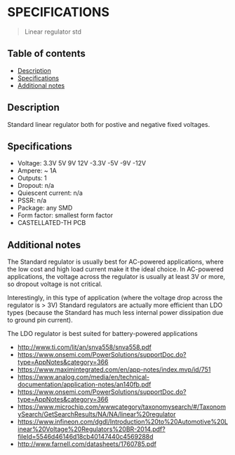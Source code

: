 # SPECIFICATIONS
> Linear regulator std

## Table of contents
* [Description](#description)
* [Specifications](#specifications)
* [Additional notes](#additional-notes)

## Description
Standard linear regulator both for postive and negative fixed voltages.

## Specifications
* Voltage: 3.3V 5V 9V 12V -3.3V -5V -9V -12V
* Ampere: ~ 1A
* Outputs: 1
* Dropout: n/a
* Quiescent current: n/a
* PSSR: n/a
* Package: any SMD
* Form factor: smallest form factor
* CASTELLATED-TH PCB


## Additional notes
The Standard regulator is usually best for AC-powered applications, where the low cost and high load current make it the ideal choice. 
In AC-powered applications, the voltage across the regulator is usually at least 3V or more, so dropout voltage is not critical.

Interestingly, in this type of application (where the voltage drop across the regulator is > 3V) Standard regulators are actually more efficient than LDO types (because the Standard has much less internal power dissipation due to ground pin current).

The LDO regulator is best suited for battery-powered applications

* http://www.ti.com/lit/an/snva558/snva558.pdf
* https://www.onsemi.com/PowerSolutions/supportDoc.do?type=AppNotes&category=366
* https://www.maximintegrated.com/en/app-notes/index.mvp/id/751
* https://www.analog.com/media/en/technical-documentation/application-notes/an140fb.pdf
* https://www.onsemi.com/PowerSolutions/supportDoc.do?type=AppNotes&category=366
* https://www.microchip.com/wwwcategory/taxonomysearch/#/TaxonomySearch/GetSearchResults/NA/NA/linear%20regulator
* https://www.infineon.com/dgdl/Introduction%20to%20Automotive%20Linear%20Voltage%20Regulators%20BR-2014.pdf?fileId=5546d46146d18cb40147440c4569288d
* http://www.farnell.com/datasheets/1760785.pdf
